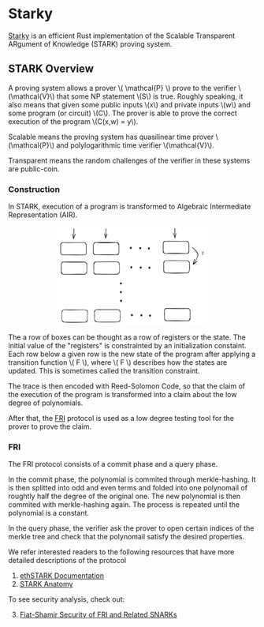 # Starky

[Starky] is an efficient Rust implementation of the Scalable Transparent ARgument of Knowledge (STARK) proving system.

## STARK Overview
A proving system allows a prover \\( \mathcal{P} \\) prove to the verifier \\(\mathcal{V}\\) that some NP statement \\(S\\) is true. Roughly speaking, it also means that given some public inputs \\(x\\) and private inputs \\(w\\) and some program (or circuit) \\(C\\). The prover is able to prove the correct execution of the program \\(C(x,w) = y\\).

Scalable means the proving system has quasilinear time prover \\(\mathcal{P}\\) and polylogarithmic time verifier \\(\mathcal{V}\\).

Transparent means the random challenges of the verifier in these systems are public-coin.

### Construction
In STARK, execution of a program is transformed to Algebraic Intermediate Representation (AIR).

<p align="center">
<img src="../assets/air.svg" style="width:300px; height:200px">
</p>

The a row of boxes can be thought as a row of registers or the state. The initial value of the "registers" is constrainted by an initialization constaint. Each row below a given row is the new state of the program after applying a transition function \\( F \\), where \\( F \\) describes how the states are updated. This is sometimes called the transition constraint.

The trace is then encoded with Reed-Solomon Code, so that the claim of the execution of the program is transformed into a claim about the low degree of polynomials.

After that, the [FRI] protocol is used as a low degree testing tool for the prover to prove the claim.

### FRI
The FRI protocol consists of a commit phase and a query phase.

In the commit phase, the polynomial is commited through merkle-hashing. It is then splitted into odd and even terms and folded into one polynomail of roughtly half the degree of the original one. The new polynomial is then commited with merkle-hashing again. The process is repeated until the polynomial is a constant.

In the query phase, the verifier ask the prover to open certain indices of the merkle tree and check that the polynomail satisfy the desired properties.

We refer interested readers to the following resources that have more detailed descriptions of the protocol

1. [ethSTARK Documentation]
2. [STARK Anatomy]

To see security analysis, check out:

3. [Fiat-Shamir Security of FRI and Related SNARKs]


[Starky]: https://github.com/0xPolygonZero/plonky2/tree/main/starky
[FRI]: https://www.semanticscholar.org/paper/Fast-Reed-Solomon-Interactive-Oracle-Proofs-of-Ben-Sasson-Bentov/2415603b4e8799f575b788706be21862c055e25b
[ethSTARK Documentation]: https://eprint.iacr.org/2021/582
[STARK Anatomy]: https://aszepieniec.github.io/stark-anatomy/
[Fiat-Shamir Security of FRI and Related SNARKs]: https://eprint.iacr.org/2023/1071
